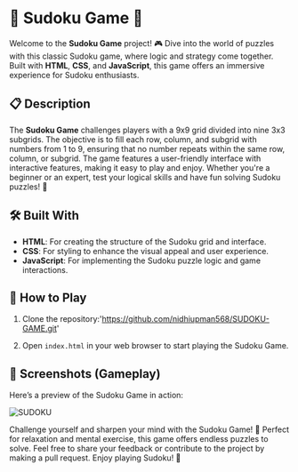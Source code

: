 

# 🎲 Sudoku Game 🎲

Welcome to the **Sudoku Game** project! 🎮 Dive into the world of puzzles with this classic Sudoku game, where logic and strategy come together. Built with **HTML**, **CSS**, and **JavaScript**, this game offers an immersive experience for Sudoku enthusiasts.

## 📋 Description

The **Sudoku Game** challenges players with a 9x9 grid divided into nine 3x3 subgrids. The objective is to fill each row, column, and subgrid with numbers from 1 to 9, ensuring that no number repeats within the same row, column, or subgrid. The game features a user-friendly interface with interactive features, making it easy to play and enjoy. Whether you're a beginner or an expert, test your logical skills and have fun solving Sudoku puzzles! 🌟

## 🛠️ Built With

- **HTML**: For creating the structure of the Sudoku grid and interface.
- **CSS**: For styling to enhance the visual appeal and user experience.
- **JavaScript**: For implementing the Sudoku puzzle logic and game interactions.

## 🚀 How to Play

1. Clone the repository:'https://github.com/nidhiupman568/SUDOKU-GAME.git'
  
2. Open `index.html` in your web browser to start playing the Sudoku Game.

## 📸 Screenshots (Gameplay)

Here’s a preview of the Sudoku Game in action:

![SUDOKU](https://github.com/nidhiupman568/SUDOKU-GAME/assets/130860182/bd2bf00e-c173-41b6-96a4-a9a98dd76516)




Challenge yourself and sharpen your mind with the Sudoku Game! 🧠 Perfect for relaxation and mental exercise, this game offers endless puzzles to solve. Feel free to share your feedback or contribute to the project by making a pull request. Enjoy playing Sudoku! 🌟

